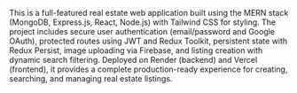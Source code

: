 This is a full-featured real estate web application built using the MERN stack (MongoDB, Express.js, React, Node.js) with Tailwind CSS for styling. The project includes secure user authentication (email/password and Google OAuth), protected routes using JWT and Redux Toolkit, persistent state with Redux Persist, image uploading via Firebase, and listing creation with dynamic search filtering. Deployed on Render (backend) and Vercel (frontend), it provides a complete production-ready experience for creating, searching, and managing real estate listings.
